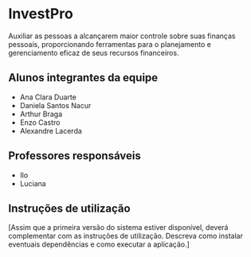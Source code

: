 # InvestPro

  Auxiliar as pessoas a alcançarem maior controle sobre suas finanças pessoais, proporcionando ferramentas para o planejamento e gerenciamento eficaz de seus recursos financeiros.

## Alunos integrantes da equipe

* Ana Clara Duarte
* Daniela Santos Nacur
* Arthur Braga
* Enzo Castro
* Alexandre Lacerda

## Professores responsáveis

* Ilo
* Luciana

## Instruções de utilização

[Assim que a primeira versão do sistema estiver disponível, deverá complementar com as instruções de utilização. Descreva como instalar eventuais dependências e como executar a aplicação.]
